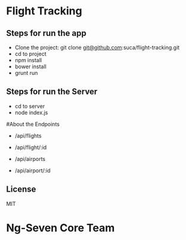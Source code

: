 # Flight Tracking

## Steps for run the app
 - Clone the project: git clone git@github.com:suca/flight-tracking.git
 - cd to project
 - npm install
 - bower install
 - grunt run 

## Steps for run the Server
 - cd to server
 - node index.js

#About the Endpoints
 - /api/flights
 - /api/flight/:id

 - /api/airports
 - /api/airport/:id

## License
 MIT

# Ng-Seven Core Team
